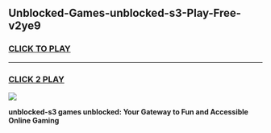 
## Unblocked-Games-unblocked-s3-Play-Free-v2ye9
<h3>
<a href="https://premium76.site?title=unblocked-s3&ref=18A1">CLICK TO PLAY</a></h3>
<hr>

<h3>
<a href="https://premium76.site?title=unblocked-s3&ref=18A1">CLICK 2 PLAY</a>
  
</h3>

<a href="https://premium76.site?title=unblocked-s3&ref=18A1"><img src="https://clearcache.store/games.png"></a>


**unblocked-s3 games unblocked: Your Gateway to Fun and Accessible Online Gaming**

